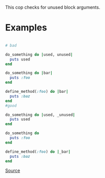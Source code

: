 
This cop checks for unused block arguments.

# Examples

```ruby

# bad

do_something do |used, unused|
  puts used
end

do_something do |bar|
  puts :foo
end

define_method(:foo) do |bar|
  puts :baz
end
#good

do_something do |used, _unused|
  puts used
end

do_something do
  puts :foo
end

define_method(:foo) do |_bar|
  puts :baz
end
```

[Source](http://www.rubydoc.info/gems/rubocop/RuboCop/Cop/Lint/UnusedBlockArgument)